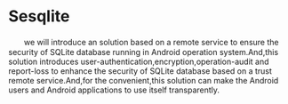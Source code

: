 Sesqlite
========

　　we will introduce an solution based on a remote service to ensure the security of SQLite database running in Android operation system.And,this solution introduces user-authentication,encryption,operation-audit and report-loss to enhance the security of SQLite database based on a trust remote service.And,for the convenient,this solution can make the Android users and Android applications to use itself transparently.
